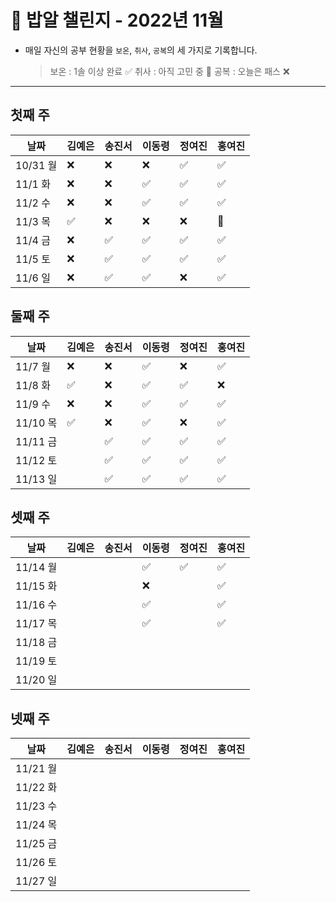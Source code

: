 # 🍚 밥알 챌린지 - 2022년 11월
- 매일 자신의 공부 현황을 `보온`, `취사`, `공복`의 세 가지로 기록합니다.
    
    > 보온 : 1솔 이상 완료 ✅
    취사 : 아직 고민 중 🤔
    공복 : 오늘은 패스 ❌
---

## 첫째 주
**날짜**|김예은|송진서|이동령|정여진|홍여진
---|---|---|---|---|---
10/31 월|❌|❌|❌|✅|✅
11/1 화|❌|❌|✅|✅|✅
11/2 수|❌|❌|✅|✅|✅
11/3 목|✅|❌|❌|❌|🤔
11/4 금|❌ |✅|✅|✅|✅
11/5 토|❌ |✅|✅|✅|✅
11/6 일|❌ |✅|✅|❌|✅

## 둘째 주
**날짜**|김예은|송진서|이동령|정여진|홍여진
---|---|---|---|---|---
11/7 월|❌|❌|✅|❌|✅
11/8 화|✅|❌|✅|✅|❌
11/9 수|❌|❌|✅|✅|✅
11/10 목|✅|❌|✅|❌|✅
11/11 금| |✅|✅|✅|✅
11/12 토| |✅|✅|✅|✅
11/13 일| |✅|✅|✅|✅

## 셋째 주
**날짜**|김예은|송진서|이동령|정여진|홍여진
---|---|---|---|---|---
11/14 월| | |✅|✅|✅
11/15 화| | |❌| |✅
11/16 수| | |✅| |✅
11/17 목| | |✅| |✅
11/18 금| | | | |
11/19 토| | | | |
11/20 일| | | | |


## 넷째 주
**날짜**|김예은|송진서|이동령|정여진|홍여진
---|---|---|---|---|---
11/21 월| | | | |
11/22 화| | | | |
11/23 수| | | | |
11/24 목| | | | |
11/25 금| | | | |
11/26 토| | | | |
11/27 일| | | | |
